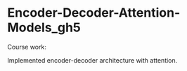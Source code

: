 # Encoder-Decoder-Attention-Models_gh5
Course work:

Implemented encoder-decoder architecture with attention.
